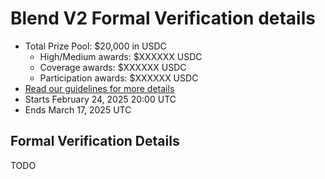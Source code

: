 # Blend V2 Formal Verification details
- Total Prize Pool: $20,000 in USDC 
  - High/Medium awards: $XXXXXX USDC
  - Coverage awards: $XXXXXX USDC
  - Participation awards: $XXXXXX  USDC
- [Read our guidelines for more details](https://docs.code4rena.com/roles/wardens)
- Starts February 24, 2025 20:00 UTC
- Ends March 17, 2025 UTC

## Formal Verification Details

TODO
